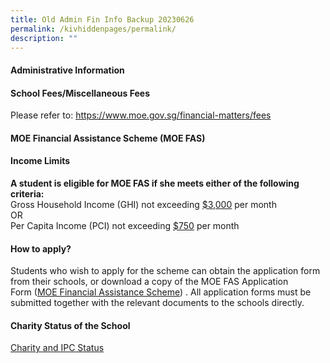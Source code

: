 ```yaml
---
title: Old Admin Fin Info Backup 20230626
permalink: /kivhiddenpages/permalink/
description: ""
---
```

<h4><strong>Administrative Information</strong></h4>
<h4>School Fees/Miscellaneous Fees</h4>
<p>Please refer to:
<a href="https://www.moe.gov.sg/financial-matters/fees" target="_blank" rel="noopener">https://www.moe.gov.sg/financial-matters/fees</a></p>

<h4><strong>MOE Financial Assistance Scheme (MOE FAS)</strong></h4>
<h4>Income Limits</h4>
<p><strong>A student is eligible for MOE FAS if she meets either of the following criteria:</strong><br>Gross Household Income (GHI) not exceeding <u>$3,000</u> per month<br>OR<br>Per Capita Income (PCI) not exceeding <u>$750</u>&nbsp;per month</p>
<h4>How to apply?</h4>
<p>Students who wish to apply for the scheme can obtain the application form from their schools, or download a copy of the MOE FAS Application Form&nbsp;(<a href="https://www.moe.gov.sg/financial-matters/financial-assistance/" target="_blank" rel="noopener">MOE Financial Assistance Scheme</a>) . All application forms must be submitted together with the relevant documents to the schools directly.</p>
<h4><strong>Charity Status of the School</strong></h4>
<p><a href="/files/IPC%20Status%20-%20CHIJ%20Our%20Lady%20of%20the%20Nativity.pdf" target="_blank" rel="noopener">Charity and IPC Status</a></p>